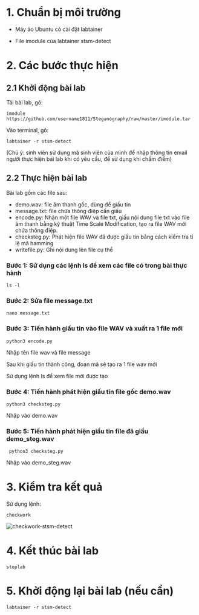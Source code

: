 
# 1. Chuẩn bị môi trường

- Máy ảo Ubuntu có cài đặt labtainer

- File imodule của labtainer stsm-detect

# 2. Các bước thực hiện

## 2.1 Khởi động bài lab

Tải bài lab, gõ:

    imodule https://github.com/username1811/Steganography/raw/master/imodule.tar 

Vào terminal, gõ:

    labtainer -r stsm-detect

(Chú ý: sinh viên sử dụng mã sinh viên của mình để nhập thông tin email người thực hiện bài lab khi có yêu cầu, để sử dụng khi chấm điểm)

## 2.2 Thực hiện bài lab

Bài lab gồm các file sau: 
- demo.wav: file âm thanh gốc, dùng để giấu tin
- message.txt: file chứa thông điệp cần giấu
- encode.py: Nhận một file WAV và file txt, giấu nội dung file txt vào file âm thanh bằng kỹ thuật Time Scale Modification, tạo ra file WAV mới chứa thông điệp.
- checksteg.py: Phát hiện file WAV đã được giấu tin bằng cách kiểm tra tỉ lệ mã hamming
- writefile.py: Ghi nội dung lên file cụ thể

### Bước 1: Sử dụng các lệnh ls để xem các file có trong bài thực hành

    ls -l 

### Bước 2: Sửa file message.txt

    nano message.txt


### Bước 3: Tiến hành giấu tin vào file WAV và xuất ra 1 file mới 

    python3 encode.py

Nhập tên file wav và file message

Sau khi giấu tin thành công, đoạn mã sẽ tạo ra 1 file wav mới

Sử dụng lệnh ls để xem file mới được tạo


### Bước 4: Tiến hành phát hiện giấu tin file gốc demo.wav

    python3 checksteg.py

Nhập vào demo.wav

### Bước 5: Tiến hành phát hiện giấu tin file đã giấu demo_steg.wav

     python3 checksteg.py
Nhập vào demo_steg.wav

# 3. Kiểm tra kết quả

Sử dụng lệnh: 

    checkwork
![checkwork-stsm-detect](https://github.com/user-attachments/assets/3bc6ea10-544c-4282-9274-0d6aab3b83c3)


# 4. Kết thúc bài lab

    stoplab

# 5. Khởi động lại bài lab (nếu cần)

    labtainer -r stsm-detect
